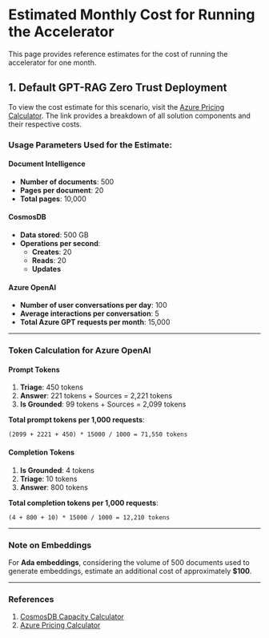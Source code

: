 # Estimated Monthly Cost for Running the Accelerator

This page provides reference estimates for the cost of running the accelerator for one month.

## 1. Default GPT-RAG Zero Trust Deployment

To view the cost estimate for this scenario, visit the [Azure Pricing Calculator](https://azure.com/e/75c446632f8c4c4ba613610d9fb0f68b). The link provides a breakdown of all solution components and their respective costs.

### Usage Parameters Used for the Estimate:

#### Document Intelligence
- **Number of documents**: 500
- **Pages per document**: 20
- **Total pages**: 10,000

#### CosmosDB
- **Data stored**: 500 GB
- **Operations per second**: 
  - **Creates**: 20 
  - **Reads**: 20 
  - **Updates**


#### Azure OpenAI
- **Number of user conversations per day**: 100
- **Average interactions per conversation**: 5
- **Total Azure GPT requests per month**: 15,000

---

### Token Calculation for Azure OpenAI

#### **Prompt Tokens**
1. **Triage**: 450 tokens
2. **Answer**: 221 tokens + Sources = 2,221 tokens
3. **Is Grounded**: 99 tokens + Sources = 2,099 tokens

**Total prompt tokens per 1,000 requests**:
```
(2099 + 2221 + 450) * 15000 / 1000 = 71,550 tokens
```

#### **Completion Tokens**
1. **Is Grounded**: 4 tokens
2. **Triage**: 10 tokens
3. **Answer**: 800 tokens

**Total completion tokens per 1,000 requests**:
```
(4 + 800 + 10) * 15000 / 1000 = 12,210 tokens
```
---

### Note on Embeddings
For **Ada embeddings**, considering the volume of 500 documents used to generate embeddings, estimate an additional cost of approximately **$100**.

---

### References
1. [CosmosDB Capacity Calculator](https://cosmos.azure.com/capacitycalculator/)
2. [Azure Pricing Calculator](https://azure.microsoft.com/en-us/pricing/calculator/)
